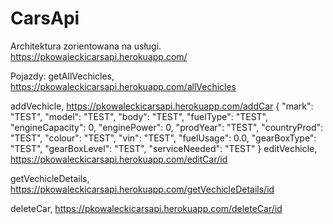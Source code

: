 # CarsApi
Architektura zorientowana na usługi.
https://pkowaleckicarsapi.herokuapp.com/

Pojazdy:
getAllVechicles, https://pkowaleckicarsapi.herokuapp.com/allVechicles

addVechicle, https://pkowaleckicarsapi.herokuapp.com/addCar
{
	"mark": "TEST",
    "model": "TEST",
    "body": "TEST",
    "fuelType": "TEST",
    "engineCapacity": 0,
    "enginePower": 0, 
    "prodYear": "TEST",
    "countryProd": "TEST",
    "colour": "TEST",
    "vin": "TEST", 
    "fuelUsage": 0.0,
    "gearBoxType": "TEST",
    "gearBoxLevel": "TEST",
	"serviceNeeded": "TEST"
}
editVechicle, https://pkowaleckicarsapi.herokuapp.com/editCar/id

getVechicleDetails, https://pkowaleckicarsapi.herokuapp.com/getVechicleDetails/id

deleteCar, https://pkowaleckicarsapi.herokuapp.com/deleteCar/id

